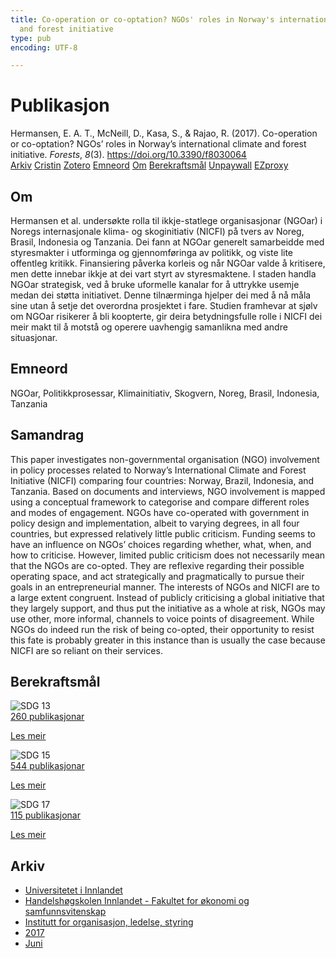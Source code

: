 ```yaml
---
title: Co-operation or co-optation? NGOs' roles in Norway's international climate
  and forest initiative
type: pub
encoding: UTF-8

---
```

<h1>Publikasjon</h1>
<article id="csl-bib-container-LJWQ78HH" class="csl-bib-container">
  <div class="csl-bib-body"> <div class="csl-entry">Hermansen, E. A. T., McNeill, D., Kasa, S., &#38; Rajao, R. (2017). Co-operation or co-optation? NGOs’ roles in Norway’s international climate and forest initiative. <i>Forests</i>, <i>8</i>(3). <a href="https://doi.org/10.3390/f8030064">https://doi.org/10.3390/f8030064</a></div> </div>
  <div class="csl-bib-buttons">
    <a href="#taxonomy-article-LJWQ78HH" alt="archive" class="csl-bib-button">Arkiv</a>
    <a href="https://app.cristin.no/results/show.jsf?id=1475496" alt="Cristin" class="csl-bib-button">Cristin</a>
    <a href="http://zotero.org/groups/5881554/items/LJWQ78HH" alt="Zotero" class="csl-bib-button">Zotero</a>
    <a href="#keywords-article-LJWQ78HH" alt="keywords" class="csl-bib-button">Emneord</a>
    <a href="#about-article-LJWQ78HH" alt="about_pub" class="csl-bib-button">Om</a>
    <a href="#sdg-article-LJWQ78HH" alt="sdg" class="csl-bib-button">Berekraftsmål</a>
    <a href="https://www.mdpi.com/1999-4907/8/3/64/pdf?version=1488276525" alt="Unpaywall" class="csl-bib-button">Unpaywall</a>
    <a href="https://www.mdpi.com/1999-4907/8/3/64/pdf?version=1488276525" alt="EZproxy" class="csl-bib-button">EZproxy</a>
  </div>
  <div id="csl-bib-meta-container-LJWQ78HH"></div>
</article>
<div id="csl-bib-meta-LJWQ78HH" class="csl-bib-meta">
  <article id="about-article-LJWQ78HH" class="about_pub-article">
    <h1>Om</h1>
    Hermansen et al. undersøkte rolla til ikkje-statlege organisasjonar (NGOar) i Noregs internasjonale klima- og skoginitiativ (NICFI) på tvers av Noreg, Brasil, Indonesia og Tanzania. Dei fann at NGOar generelt samarbeidde med styresmakter i utforminga og gjennomføringa av politikk, og viste lite offentleg kritikk. Finansiering påverka korleis og når NGOar valde å kritisere, men dette innebar ikkje at dei vart styrt av styresmaktene. I staden handla NGOar strategisk, ved å bruke uformelle kanalar for å uttrykke usemje medan dei støtta initiativet. Denne tilnærminga hjelper dei med å nå måla sine utan å setje det overordna prosjektet i fare. Studien framhevar at sjølv om NGOar risikerer å bli koopterte, gir deira betydningsfulle rolle i NICFI dei meir makt til å motstå og operere uavhengig samanlikna med andre situasjonar.
  </article>
  <article id="keywords-article-LJWQ78HH" class="keywords-article">
    <h1>Emneord</h1>
    NGOar, Politikkprosessar, Klimainitiativ, Skogvern, Noreg, Brasil, Indonesia, Tanzania
  </article>
  <article id="abstract-article-LJWQ78HH" class="abstract-article">
    <h1>Samandrag</h1>
    This paper investigates non-governmental organisation (NGO) involvement in policy processes related to Norway’s International Climate and Forest Initiative (NICFI) comparing four countries: Norway, Brazil, Indonesia, and Tanzania. Based on documents and interviews, NGO involvement is mapped using a conceptual framework to categorise and compare different roles and modes of engagement. NGOs have co-operated with government in policy design and implementation, albeit to varying degrees, in all four countries, but expressed relatively little public criticism. Funding seems to have an influence on NGOs’ choices regarding whether, what, when, and how to criticise. However, limited public criticism does not necessarily mean that the NGOs are co-opted. They are reflexive regarding their possible operating space, and act strategically and pragmatically to pursue their goals in an entrepreneurial manner. The interests of NGOs and NICFI are to a large extent congruent. Instead of publicly criticising a global initiative that they largely support, and thus put the initiative as a whole at risk, NGOs may use other, more informal, channels to voice points of disagreement. While NGOs do indeed run the risk of being co-opted, their opportunity to resist this fate is probably greater in this instance than is usually the case because NICFI are so reliant on their services.
  </article>
  <article id="sdg-article-LJWQ78HH" class="sdg-article">
    <h1>Berekraftsmål</h1>
    <div class="sdg-container"><div id="sdg13" class="sdg">
        <img src="{{< params subfolder >}}images/sdg/sdg13_nn.png" class="image" alt="SDG 13">
        <div class="sdg-overlay">
          <a href="{{< params subfolder >}}nn/archive/?sdg=13#archive" class="sdg-publication-count"><span>260</span> publikasjonar</a>
          <p><a href="https://fn.no/om-fn/fns-baerekraftsmaal/stoppe-klimaendringene?lang=nno-NO" class="sdg-read-more">Les meir</a></p>
        </div>
      </div> <div id="sdg15" class="sdg">
        <img src="{{< params subfolder >}}images/sdg/sdg15_nn.png" class="image" alt="SDG 15">
        <div class="sdg-overlay">
          <a href="{{< params subfolder >}}nn/archive/?sdg=15#archive" class="sdg-publication-count"><span>544</span> publikasjonar</a>
          <p><a href="https://fn.no/om-fn/fns-baerekraftsmaal/livet-paa-land?lang=nno-NO" class="sdg-read-more">Les meir</a></p>
        </div>
      </div> <div id="sdg17" class="sdg">
        <img src="{{< params subfolder >}}images/sdg/sdg17_nn.png" class="image" alt="SDG 17">
        <div class="sdg-overlay">
          <a href="{{< params subfolder >}}nn/archive/?sdg=17#archive" class="sdg-publication-count"><span>115</span> publikasjonar</a>
          <p><a href="https://fn.no/om-fn/fns-baerekraftsmaal/samarbeid-for-aa-naa-maalene?lang=nno-NO" class="sdg-read-more">Les meir</a></p>
        </div>
      </div></div>
  </article>
  <article id="taxonomy-article-LJWQ78HH" class="taxonomy-article">
    <h1>Arkiv</h1>
    <ul>
      <li><a href="{{< params subfolder >}}nn/archive/?key=3DCRN523">Universitetet i Innlandet</a></li>
      <li><a href="{{< params subfolder >}}nn/archive/?key=DU8Q9LN9">Handelshøgskolen Innlandet - Fakultet for økonomi og samfunnsvitenskap</a></li>
      <li><a href="{{< params subfolder >}}nn/archive/?key=4LUWR3ZM">Institutt for organisasjon, ledelse, styring</a></li>
      <li><a href="{{< params subfolder >}}nn/archive/?key=KF5I8TQ8">2017</a></li>
      <li><a href="{{< params subfolder >}}nn/archive/?key=XSG28L54">Juni</a></li>
    </ul>
  </article>
</div>

